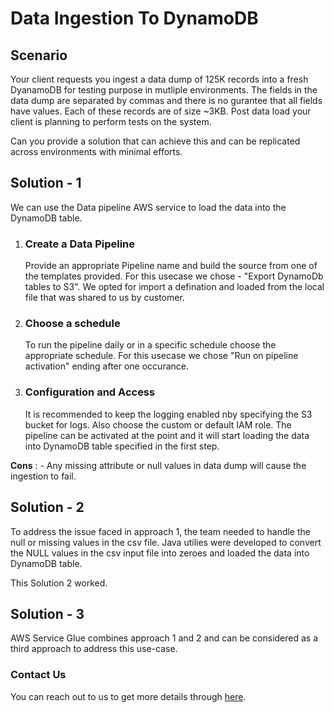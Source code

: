 # Data Ingestion To DynamoDB

## Scenario
Your client requests you ingest a data dump of 125K records into a fresh DyanamoDB for testing purpose in mutliple environments. The fields in the data dump are separated by commas and there is no gurantee that all fields have values. Each of these records are of size ~3KB. Post data load your client is planning to perform tests on the system.

Can you provide a solution that can achieve this and can be replicated across environments with minimal efforts.


## Solution - 1 
We can use the Data pipeline AWS service to load the data into the DynamoDB table.
1. ### Create a Data Pipeline 
     Provide an appropriate Pipeline name and build the source from one of the templates provided. For this usecase we chose - "Export DynamoDb tables to S3". We opted for import a defination and loaded from the local file that was shared to us by customer.
2. ### Choose a schedule 
     To run the pipeline daily or in a specific schedule choose the appropriate schedule. For this usecase we chose "Run on pipeline activation" ending after one occurance.
3. ### Configuration and Access
     It is recommended to keep the logging enabled nby specifying the S3 bucket for logs. Also choose the custom or default IAM role. The pipeline can be activated at the point and it will start loading the data into DynamoDB table specified in the first step.

**Cons** :
     - Any missing attribute or null values in data dump will cause the ingestion to fail.

## Solution - 2
To address the issue faced in approach 1, the team needed to handle the null or missing values in the csv file. Java utilies were developed to convert the  NULL values in the csv input file  into zeroes and loaded the data into DynamoDB table.

This Solution 2 worked.

## Solution - 3
AWS Service Glue combines approach 1 and 2 and can be considered as a third approach to address this use-case.


### Contact Us
You can reach out to us to get more details through [here](https://www.youtube.com/channel/UC_evcfxhjjui5hChhLE08tQ/about).

